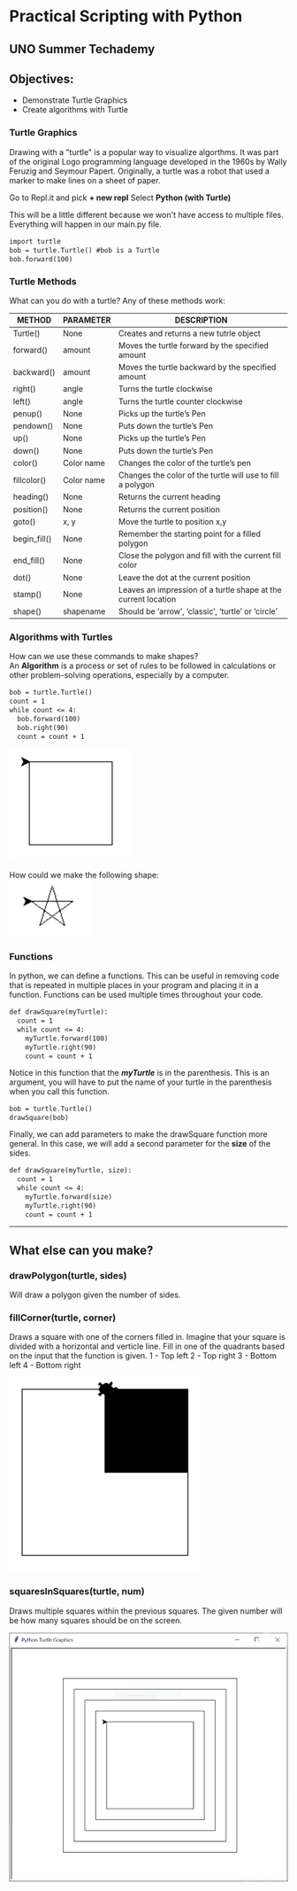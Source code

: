# Practical Scripting with Python
## UNO Summer Techademy

## Objectives:
- Demonstrate Turtle Graphics
- Create algorithms with Turtle

### Turtle Graphics
Drawing with a "turtle" is a popular way to visualize algorthms. It was part of the original Logo programming language developed in the 1960s by Wally Feruzig and Seymour Papert. Originally, a turtle was a robot that used a marker to make lines on a sheet of paper.

Go to Repl.it and pick **+ new repl**
Select **Python (with Turtle)**

This will be a little different because we won't have access to multiple files. Everything will happen in our main.py file.

```
import turtle
bob = turtle.Turtle() #bob is a Turtle
bob.forward(100)
```

### Turtle Methods
What can you do with a turtle? Any of these methods work:

| METHOD |PARAMETER |	DESCRIPTION |
| --- | --- | --- |
|Turtle()	| None | Creates and returns a new tutrle object|
|forward() |	amount | Moves the turtle forward by the specified amount|
|backward() | amount | Moves the turtle backward by the specified amount|
|right() |	angle |	Turns the turtle clockwise|
|left() |	angle |	Turns the turtle counter clockwise|
|penup() |	None |	Picks up the turtle’s Pen|
|pendown() |	None |	Puts down the turtle’s Pen|
|up() |	None |	Picks up the turtle’s Pen|
|down() |	None |	Puts down the turtle’s Pen|
|color() |	Color name |	Changes the color of the turtle’s pen|
|fillcolor() |	Color name |	Changes the color of the turtle will use to fill a polygon|
|heading() |	None |	Returns the current heading|
|position() |	None |	Returns the current position|
|goto()	| x, y |	Move the turtle to position x,y|
|begin_fill() |	None |	Remember the starting point for a filled polygon|
|end_fill() |	None |	Close the polygon and fill with the current fill color|
|dot() |	None |	Leave the dot at the current position|
|stamp() |	None |	Leaves an impression of a turtle shape at the current location|
|shape() |	shapename |	Should be ‘arrow’, ‘classic’, ‘turtle’ or ‘circle’|

### Algorithms with Turtles
How can we use these commands to make shapes?  
An **Algorithm** is a process or set of rules to be followed in calculations or other problem-solving operations, especially by a computer.

```
bob = turtle.Turtle()
count = 1
while count <= 4:
  bob.forward(100)
  bob.right(90)
  count = count + 1
```
![Square Turtle](square.PNG)

How could we make the following shape:  
![Star Turtle](star.PNG)

### Functions
In python, we can define a functions. This can be useful in removing code that is repeated in multiple places in your program and placing it in a function. Functions can be used multiple times throughout your code.

```
def drawSquare(myTurtle):
  count = 1
  while count <= 4:
    myTurtle.forward(100)
    myTurtle.right(90)
    count = count + 1
```
Notice in this function that the ***myTurtle*** is in the parenthesis. This is an argument, you will have to put the name of your turtle in the parenthesis when you call this function.
```
bob = turtle.Turtle()
drawSquare(bob)
```

Finally, we can add parameters to make the drawSquare function more general. In this case, we will add a second parameter for the **size** of the sides.
```
def drawSquare(myTurtle, size):
  count = 1
  while count <= 4:
    myTurtle.forward(size)
    myTurtle.right(90)
    count = count + 1
```
---
## What else can you make?

### drawPolygon(turtle, sides)
Will draw a polygon given the number of sides.

### fillCorner(turtle, corner)
Draws a square with one of the corners filled in. Imagine that your square is divided with a horizontal and verticle line. Fill in one of the quadrants based on the input that the function is given.
1 - Top left
2 - Top right
3 - Bottom left
4 - Bottom right

![Filled Square](filled_square.PNG)

### squaresInSquares(turtle, num)
Draws multiple squares within the previous squares. The given number will be how many squares should be on the screen.

![Squares in Squares](squares_in_squares.PNG)
